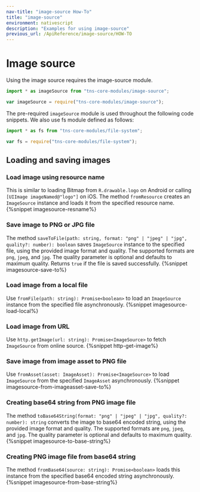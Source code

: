 ```yaml
---
nav-title: "image-source How-To"
title: "image-source"
environment: nativescript
description: "Examples for using image-source"
previous_url: /ApiReference/image-source/HOW-TO
---
```

# Image source
Using the image source requires the image-source module.
```TypeScript
import * as imageSource from "tns-core-modules/image-source";
```
```JavaScript
var imageSource = require("tns-core-modules/image-source");
```
The pre-required `imageSource` module is used throughout the following code snippets.
We also use fs module defined as follows:
```TypeScript
import * as fs from "tns-core-modules/file-system";
```
```JavaScript
var fs = require("tns-core-modules/file-system");
```

## Loading and saving images

### Load image using resource name
This is similar to loading Bitmap from `R.drawable.logo` on Android or calling `[UIImage imageNamed@"logo"]` on iOS.
The method `fromResource` creates an `ImageSource` instance and loads it from the specified resource name.
{%snippet imagesource-resname%}

### Save image to PNG or JPG file
The method `saveToFile(path: string, format: "png" | "jpeg" | "jpg", quality?: number): boolean` saves `ImageSource` instance to the specified file, using the provided image format and quality.
The supported formats are `png`, `jpeg`, and `jpg`. The quality parameter is optional and defaults to maximum quality. Returns `true` if the file is saved successfully.
{%snippet imagesource-save-to%}

### Load image from a local file
Use `fromFile(path: string): Promise<boolean>` to load an `ImageSource` instance from the specified file asynchronously.
{%snippet imagesource-load-local%}

### Load image from URL
Use `http.getImage(url: string): Promise<ImageSource>` to fetch `ImageSource` from online source.
{%snippet http-get-image%}

### Save image from image asset to PNG file
Use `fromAsset(asset: ImageAsset): Promise<ImageSource>` to load `ImageSource` from the specified `ImageAsset` asynchronously.
{%snippet imagesource-from-imageasset-save-to%}

### Creating base64 string from PNG image file
The method `toBase64String(format: "png" | "jpeg" | "jpg", quality?: number): string` converts the image to base64 encoded string, using the provided image format and quality.
The supported formats are `png`, `jpeg`, and `jpg`. The quality parameter is optional and defaults to maximum quality.
{%snippet imagesource-to-base-string%}

### Creating PNG image file from base64 string
The method `fromBase64(source: string): Promise<boolean>` loads this instance from the specified base64 encoded string asynchronously.
{%snippet imagesource-from-base-string%}
